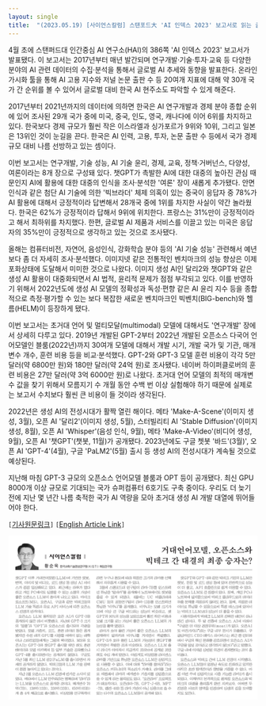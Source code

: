 ```yaml
---
layout: single
title:  "(2023.05.19) [사이언스칼럼] 스탠포드大 'AI 인덱스 2023' 보고서로 읽는 글로벌 AI 트랜드"
---
```


4월 초에 스탠퍼드대 인간중심 AI 연구소(HAI)의 386쪽 'AI 인덱스 2023' 보고서가 발표됐다. 이 보고서는 2017년부터 매년 발간되며 연구개발·기술·투자·교육 등 다양한 분야의 AI 관련 데이터의 수집·분석을 통해서 글로벌 AI 추세와 동향을 발표한다. 온라인 가시화 툴을 통해 AI 고용 지수와 저널 논문 출판 수 등 20여개 지표에 대해 약 30개 국가 간 순위를 볼 수 있어서 글로벌 대비 한국 AI 현주소도 파악할 수 있게 해준다.

2017년부터 2021년까지의 데이터에 의하면 한국은 AI 연구개발과 경제 분야 종합 순위에 있어 조사된 29개 국가 중에 미국, 중국, 인도, 영국, 캐나다에 이어 6위를 차지하고 있다. 한국보다 경제 규모가 훨씬 작은 이스라엘과 싱가포르가 9위와 10위, 그리고 일본은 13위인 것이 눈길을 끈다. 한국은 AI 인력, 고용, 투자, 논문 출판 수 등에서 국가 경제 규모 대비 나름 선방하고 있는 셈이다.

이번 보고서는 연구개발, 기술 성능, AI 기술 윤리, 경제, 교육, 정책·거버넌스, 다양성, 여론이라는 8개 장으로 구성돼 있다. 챗GPT가 촉발한 AI에 대한 대중의 높아진 관심 때문인지 AI에 활용에 대한 대중의 인식을 조사·분석한 '여론' 장이 새롭게 추가됐다. 안면인식과 같은 첨단 AI 기술에 의한 '빅브라더' 체제 의혹이 있는 중국이 응답자 중 78%가 AI 활용에 대해서 긍정적이라 답변해서 28개국 중에 1위를 차지한 사실이 약간 놀라웠다. 한국은 62%가 긍정적이라 답해서 9위에 위치한다. 프랑스는 31%만이 긍정적이라고 해서 최하위를 차지했다. 한편, 글로벌 AI 제품과 서비스를 이끌고 있는 미국은 응답자의 35%만이 긍정적으로 생각하고 있는 것으로 조사됐다.

올해는 컴퓨터비전, 자연어, 음성인식, 강화학습 분야 등의 'AI 기술 성능' 관련해서 예년보다 좀 더 자세히 조사·분석했다. 이미지넷 같은 전통적인 벤치마크의 성능 향상은 이제 포화상태에 도달해서 미미한 것으로 나왔다. 이미지 생성 AI인 달리2와 챗GPT와 같은 생성 AI 활용이 대중화되면서 AI 법적, 윤리적 문제가 점점 부각되고 있다. 이를 반영하기 위해서 2022년도에 생성 AI 모델의 정확성과 독성·편향 같은 AI 윤리 지수 등을 종합적으로 측정·평가할 수 있는 보다 복잡한 새로운 벤치마크인 빅벤치(BIG-bench)와 헬름(HELM)이 등장하게 됐다.

이번 보고서는 초거대 언어 및 멀티모달(multimodal) 모델에 대해서도 '연구개발' 장에서 상세히 다루고 있다. 2019년 개발된 GPT-2부터 2022년 개발된 오픈소스 다국어 언어모델인 블룸(2022년)까지 30여개 모델에 대해서 개발 시기, 개발 국가 및 기관, 매개변수 개수, 훈련 비용 등을 비교·분석했다. GPT-2와 GPT-3 모델 훈련 비용이 각각 5만 달러(약 6800만 원)와 180만 달러(약 24억 원)로 조사됐다. 네이버 하이퍼클로버의 훈련 비용은 27만 달러(약 3억 6000만 원)로 나왔다. 초거대 언어 모델의 최적의 매개변수 값을 찾기 위해서 모름지기 수 개월 동안 수백 번 이상 실험해야 하기 때문에 실제로는 보고서 수치보다 훨씬 큰 비용이 들 것이라 생각된다.

2022년은 생성 AI의 전성시대가 활짝 열린 해이다. 메타 'Make-A-Scene'(이미지 생성, 3월), 오픈 AI '달리2'(이미지 생성, 5월), 스터빌리티 AI 'Stable Diffusion'(이미지 생성, 8월), 오픈 AI 'Whisper'(음성 인식, 9월), 메타 'Make-A-Video'(비디어 생성, 9월), 오픈 AI '챗GPT'(챗봇, 11월)가 공개됐다. 2023년에도 구글 쳇봇 '바드'(3월)', 오픈 AI 'GPT-4'(4월), 구글 'PaLM2'(5월) 출시 등 생성 AI의 전성시대가 계속될 것으로 예상된다.

지난해 마침 GPT-3 규모의 오픈소스 언어모델 블룸과 OPT 등이 공개됐다. 최신 GPU 8000개 이상 규모로 기대되는 국가 슈퍼컴퓨터 6호기도 구축 중이다. 우리도 더 늦기 전에 지난 몇 년간 나름 축적한 국가 AI 역량을 모아 초거대 생성 AI 개발 대열에 뛰어들어야 한다. 

`[`[기사원문링크](http://www.joongdo.co.kr/web/view.php?lcode=&series=&key=20230518010005439)`]` `[`[English Article Link](https://www.linkedin.com/pulse/reading-glimpse-global-ai-trends-through-stanfords-index-hwang%3FtrackingId=M2OpoCUQSlT4mqdpWVng0g%253D%253D/?trackingId=M2OpoCUQSlT4mqdpWVng0g%3D%3D)`]`

![](/assets/images/joongdo/2023-05-19.png)
